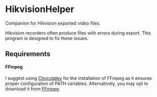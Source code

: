 
# HikvisionHelper

Companion for Hikvision exported video files.  

Hikvision recorders often produce files with errors during export. This program is designed to fix these issues.


## Requirements

#### FFmpeg

I suggest using [Chocolatey](https://github.com/chocolatey/choco) for the installation of FFmpeg as it ensures proper configuration of PATH variables. Alternatively, you may opt to download it from [FFmpeg](https://github.com/FFmpeg/FFmpeg).    

